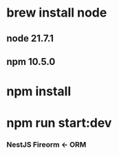 # brew install node
## node 21.7.1
## npm 10.5.0

# npm install
# npm run start:dev


### NestJS Fireorm <- ORM